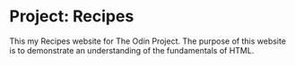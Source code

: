 # Project: Recipes

This my Recipes website for The Odin Project. The purpose of this website is to demonstrate an understanding of the fundamentals of HTML.
